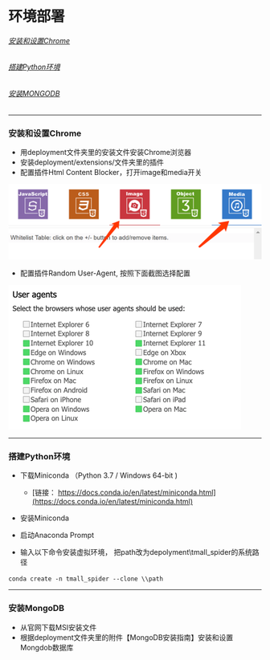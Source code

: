 # 环境部署

###### [安装和设置Chrome](#安装和设置chrome)

###### [搭建Python环境](#搭建python环境)

###### [安装MONGODB](#安装mongodb)

---

### 安装和设置Chrome

* 用deployment文件夹里的安装文件安装Chrome浏览器
* 安装deployment/extensions/文件夹里的插件
* 配置插件Html Content Blocker，打开image和media开关

![](/assets/content_blocker.png)

* 配置插件Random User-Agent, 按照下面截图选择配置

![](/assets/ua.png)

---

### 搭建Python环境

* 下载Miniconda  （Python 3.7 / Windows 64-bit \)

  * [链接： https://docs.conda.io/en/latest/miniconda.html](https://docs.conda.io/en/latest/miniconda.html)

* 安装Miniconda

* 启动Anaconda Prompt

* 输入以下命令安装虚拟环境， 把path改为depolyment\tmall\_spider的系统路径

`conda create -n tmall_spider --clone \\path`

---

### 安装MongoDB

* 从官网下载MSI安装文件
* 根据deployment文件夹里的附件【MongoDB安装指南】安装和设置Mongdob数据库



